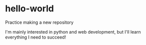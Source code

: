 # hello-world
Practice making a new repository

I'm mainly interested in python and web development, but I'll learn everything I need to succeed!
